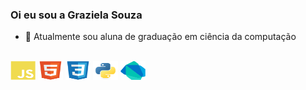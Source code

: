### Oi eu sou a Graziela Souza
- 🌱 Atualmente sou aluna de graduação em ciência da computação

<div style="display: inline_block"><br>
  <img align="center" alt="Grazi-Js" height="30" width="40" src="https://raw.githubusercontent.com/devicons/devicon/master/icons/javascript/javascript-plain.svg">
  <img align="center" alt="Grazi-HTML" height="30" width="40" src="https://raw.githubusercontent.com/devicons/devicon/master/icons/html5/html5-original.svg">
  <img align="center" alt="Grazi-CSS" height="30" width="40" src="https://raw.githubusercontent.com/devicons/devicon/master/icons/css3/css3-original.svg">
  <img align="center" alt="Grazi-Python" height="30" width="40" src="https://raw.githubusercontent.com/devicons/devicon/master/icons/python/python-original.svg">
  <img align="center" alt="Grazi-Python" height="30" width="40" src="https://raw.githubusercontent.com/devicons/devicon/master/icons/dart/dart-original.svg">
</div>
  
